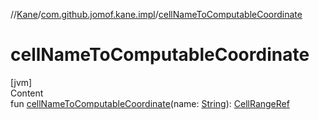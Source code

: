 //[Kane](../index.md)/[com.github.jomof.kane.impl](index.md)/[cellNameToComputableCoordinate](cell-name-to-computable-coordinate.md)



# cellNameToComputableCoordinate  
[jvm]  
Content  
fun [cellNameToComputableCoordinate](cell-name-to-computable-coordinate.md)(name: [String](https://kotlinlang.org/api/latest/jvm/stdlib/kotlin/-string/index.html)): [CellRangeRef](-cell-range-ref/index.md)  



